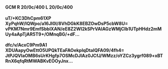 #### GCM R 20/0c/400 L 20/0c/400
**uT/+KC3DhCpm61XP**<br/>**XyPqhW/IQWpo/a16Jl0I/8VhDGkK8EBZOwDsP5cbW8U=**<br/>**vPKM7Nmr9EmfSbblXAN/eE8Z2WI2kSPrVAIAGzWMjCIb1UTpHHdz2mMUy4aApTjAR5T9+/OMnqBG/+dF...**<br/><br/>
**dfc/v/AcxC9Pm9A1**<br/>**XDUAapyOwEttO5UPQkTEaFAOekplqDtaIQFA09/4fh4=**<br/>**JtPJQVIaOMB6sUrKHgfp7OSMcDJlAz0JCfJ/WMzz/oYZCz3ygrf089+xBTRnX6qfqRtMWABKvEOOyJnx...**